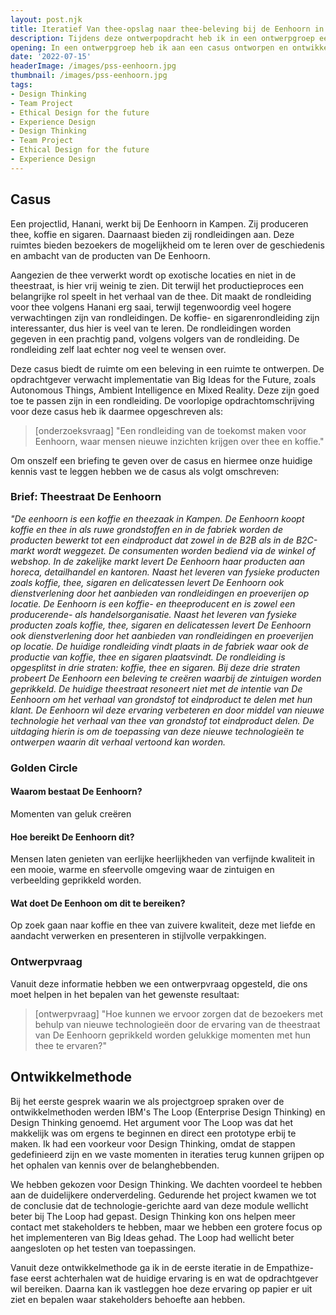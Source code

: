 ```yaml
---
layout: post.njk
title: Iteratief Van thee-opslag naar thee-beleving bij de Eenhoorn in Marken
description: Tijdens deze ontwerpopdracht heb ik in een ontwerpgroep een rondleiding van de toekomst ontworpen voor De Eenhoorn. Hier heb ik met toekomstgerichte ontwerpdoelen in drie iteraties innovatieve en prikkelende concepten ontwikkeld.
opening: In een ontwerpgroep heb ik aan een casus ontworpen en ontwikkeld. Hierin hebben wij gericht op een projectmatige aanpak van een toekomstgericht en inclusief project. In 20 weken werkten naar volgens de Design Thinking-methode tot oplevering van een product dat we hebben overhandigd aan de opdrachtgever.
date: '2022-07-15'
headerImage: /images/pss-eenhoorn.jpg
thumbnail: /images/pss-eenhoorn.jpg
tags:
- Design Thinking
- Team Project
- Ethical Design for the future
- Experience Design
- Design Thinking
- Team Project
- Ethical Design for the future
- Experience Design
---
```


## Casus

Een projectlid, Hanani, werkt bij De Eenhoorn in Kampen. Zij produceren thee, koffie en sigaren. Daarnaast bieden zij rondleidingen aan. Deze ruimtes bieden bezoekers de mogelijkheid om te leren over de geschiedenis en ambacht van de producten van De Eenhoorn.

Aangezien de thee verwerkt wordt op exotische locaties en niet in de theestraat, is hier vrij weinig te zien. Dit terwijl het productieproces een belangrijke rol speelt in het verhaal van de thee. Dit maakt de rondleiding voor thee volgens Hanani erg saai, terwijl tegenwoordig veel hogere verwachtingen zijn van rondleidingen. De koffie- en sigarenrondleiding zijn interessanter, dus hier is veel van te leren. De rondleidingen worden gegeven in een prachtig pand, volgens volgers van de rondleiding. De rondleiding zelf laat echter nog veel te wensen over.

Deze casus biedt de ruimte om een beleving in een ruimte te ontwerpen. De opdrachtgever verwacht implementatie van Big Ideas for the Future, zoals Autonomous Things, Ambient Intelligence en Mixed Reality. Deze zijn goed toe te passen zijn in een rondleiding. De voorlopige opdrachtomschrijving voor deze casus heb ik daarmee opgeschreven als:

> [onderzoeksvraag] "Een rondleiding van de toekomst maken voor Eenhoorn, waar mensen nieuwe inzichten krijgen over thee en koffie."

Om onszelf een briefing te geven over de casus en hiermee onze huidige kennis vast te leggen hebben we de casus als volgt omschreven:

### Brief: Theestraat De Eenhoorn

*"De eenhoorn is een koffie en theezaak in Kampen. De Eenhoorn koopt koffie en thee in als ruwe grondstoffen en in de fabriek worden de producten bewerkt tot een eindproduct dat zowel in de B2B als in de B2C-markt wordt weggezet. De consumenten worden bediend via de winkel of webshop. In de zakelijke markt levert De Eenhoorn haar producten aan horeca, detailhandel en kantoren. Naast het leveren van fysieke producten zoals koffie, thee, sigaren en delicatessen levert De Eenhoorn ook dienstverlening door het aanbieden van rondleidingen en proeverijen op locatie.*
*De Eenhoorn is een koffie- en theeproducent en is zowel een producerende- als handelsorganisatie. Naast het leveren van fysieke producten zoals koffie, thee, sigaren en delicatessen levert De Eenhoorn ook dienstverlening door het aanbieden van rondleidingen en proeverijen op locatie. De huidige rondleiding vindt plaats in de fabriek waar ook de productie van koffie, thee en sigaren plaatsvindt.  De rondleiding is opgesplitst in drie straten: koffie, thee en sigaren. Bij deze drie straten probeert De Eenhoorn een beleving te creëren waarbij de zintuigen worden geprikkeld. De huidige theestraat resoneert niet met de intentie van De Eenhoorn om het verhaal van grondstof tot eindproduct te delen met hun klant.*
*De Eenhoorn wil deze ervaring verbeteren en door middel van nieuwe technologie het verhaal van thee van grondstof tot eindproduct delen. De uitdaging hierin is om de toepassing van deze nieuwe technologieën te ontwerpen waarin dit verhaal vertoond kan worden.*

### Golden Circle

#### Waarom bestaat De Eenhoorn?

Momenten van geluk creëren

#### Hoe bereikt De Eenhoorn dit?

Mensen laten genieten van eerlijke heerlijkheden van verfijnde kwaliteit in een mooie, warme en sfeervolle omgeving waar de zintuigen en verbeelding geprikkeld worden.

#### Wat doet De Eenhoon om dit te bereiken?

Op zoek gaan naar koffie en thee van zuivere kwaliteit, deze met liefde en aandacht verwerken en presenteren in stijlvolle verpakkingen.

### Ontwerpvraag

Vanuit deze informatie hebben we een ontwerpvraag opgesteld, die ons moet helpen in het bepalen van het gewenste resultaat:

> [ontwerpvraag] "Hoe kunnen we ervoor zorgen dat de bezoekers met behulp van nieuwe technologieën door de ervaring van de theestraat van De Eenhoorn geprikkeld worden gelukkige momenten met hun thee te ervaren?"

## Ontwikkelmethode

Bij het eerste gesprek waarin we als projectgroep spraken over de ontwikkelmethoden werden IBM's The Loop (Enterprise Design Thinking) en Design Thinking genoemd. Het argument voor The Loop was dat het makkelijk was om ergens te beginnen en direct een prototype erbij te maken. Ik had een voorkeur voor Design Thinking, omdat de stappen gedefinieerd zijn en we vaste momenten in iteraties terug kunnen grijpen op het ophalen van kennis over de belanghebbenden.

We hebben gekozen voor Design Thinking. We dachten voordeel te hebben aan de duidelijkere onderverdeling. Gedurende het project kwamen we tot de conclusie dat de technologie-gerichte aard van deze module wellicht beter bij The Loop had gepast. Design Thinking kon ons helpen meer contact met stakeholders te hebben, maar we hebben een grotere focus op het implementeren van Big Ideas gehad. The Loop had wellicht beter aangesloten op het testen van toepassingen.

Vanuit deze ontwikkelmethode ga ik in de eerste iteratie in de Empathize-fase eerst achterhalen wat de huidige ervaring is en wat de opdrachtgever wil bereiken. Daarna kan ik vastleggen hoe deze ervaring op papier er uit ziet en bepalen waar stakeholders behoefte aan hebben.

